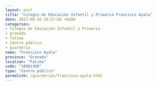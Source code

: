 ```yaml
---
layout: post
title: "Colegio de Educación Infantil y Primaria Francisco Ayala"
date: 2017-09-20 20:57:05 +0200
categories:
- Colegio de Educación Infantil y Primaria
- granada
- fatima
- Centro público
- guarderia
name: "Francisco Ayala"
province: "Granada"
location: "Fatima"
code: "18601308"
type: "Centro público"
permalink: /guarderias/francisco-ayala.html
---
```

